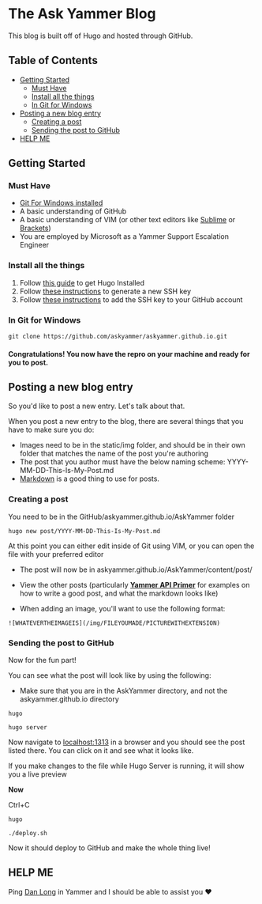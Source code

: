 # The Ask Yammer Blog

This blog is built off of Hugo and hosted through GitHub.

## Table of Contents
- [Getting Started](#getting-started)
  * [Must Have](#must-have)
  * [Install all the things](#install-all-the-things)
  * [In Git for Windows](#in-git-for-windows)
- [Posting a new blog entry](#posting-a-new-blog-entry)
  * [Creating a post](#creating-a-post)
  * [Sending the post to GitHub](#sending-the-post-to-github)
- [HELP ME](#help-me)

## Getting Started

### Must Have
* [Git For Windows installed](https://git-scm.com/download/win)
* A basic understanding of GitHub
* A basic understanding of VIM (or other text editors like [Sublime](https://www.sublimetext.com/) or [Brackets](http://brackets.io/))
* You are employed by Microsoft as a Yammer Support Escalation Engineer


### Install all the things

1. Follow [this guide](https://gohugo.io/getting-started/installing/#windows) to get Hugo Installed
2. Follow [these instructions](https://help.github.com/articles/generating-a-new-ssh-key-and-adding-it-to-the-ssh-agent/) to generate a new SSH key
3. Follow [these instructions](https://help.github.com/articles/adding-a-new-ssh-key-to-your-github-account/) to add the SSH key to your GitHub account

### In Git for Windows

`git clone https://github.com/askyammer/askyammer.github.io.git`

#### Congratulations! You now have the repro on your machine and ready for you to post.

## Posting a new blog entry

So you'd like to post a new entry. Let's talk about that.

When you post a new entry to the blog, there are several things that you have to make sure you do:

* Images need to be in the static/img folder, and should be in their own folder that matches the name of the post you're authoring
* The post that you author must have the below naming scheme:
YYYY-MM-DD-This-Is-My-Post.md
* [Markdown](https://github.com/adam-p/markdown-here/wiki/Markdown-Cheatsheet) is a good thing to use for posts.

### Creating a post
You need to be in the GitHub/askyammer.github.io/AskYammer folder

`hugo new post/YYYY-MM-DD-This-Is-My-Post.md`

At this point you can either edit inside of Git using VIM, or you can open the file with your preferred editor

* The post will now be in askyammer.github.io/AskYammer/content/post/

* View the other posts (particularly [**Yammer API Primer**](https://github.com/askyammer/askyammer.github.io/edit/master/AskYammer/content/post/2017-09-05-Yammer-API-Primer.md) for examples on how to write a good post, and what the markdown looks like)

* When adding an image, you'll want to use the following format:

`![WHATEVERTHEIMAGEIS](/img/FILEYOUMADE/PICTUREWITHEXTENSION)`

### Sending the post to GitHub
Now for the fun part!

You can see what the post will look like by using the following:

* Make sure that you are in the AskYammer directory, and not the askyammer.github.io directory

`hugo`

`hugo server`

Now navigate to [localhost:1313](http://localhost:1313) in a browser and you should see the post listed there. You can click on it and see what it looks like. 

If you make changes to the file while Hugo Server is running, it will show you a live preview

**Now**

Ctrl+C

`hugo`

`./deploy.sh`

Now it should deploy to GitHub and make the whole thing live!

## HELP ME
Ping [Dan Long](https://www.yammer.com/microsoft.com/#/users/1510044728) in Yammer and I should be able to assist you :heart:
